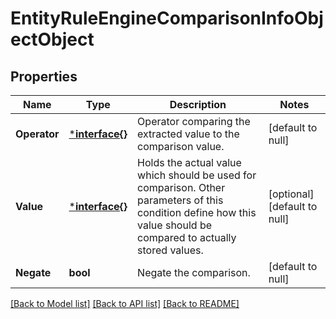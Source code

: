 # EntityRuleEngineComparisonInfoObjectObject

## Properties
Name | Type | Description | Notes
------------ | ------------- | ------------- | -------------
**Operator** | [***interface{}**](interface{}.md) | Operator comparing the extracted value to the comparison value. | [default to null]
**Value** | [***interface{}**](interface{}.md) | Holds the actual value which should be used for comparison. Other parameters of this condition define how this value should be compared to actually stored values. | [optional] [default to null]
**Negate** | **bool** | Negate the comparison. | [default to null]

[[Back to Model list]](../README.md#documentation-for-models) [[Back to API list]](../README.md#documentation-for-api-endpoints) [[Back to README]](../README.md)


